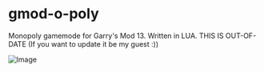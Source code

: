 gmod-o-poly
===========
Monopoly gamemode for Garry's Mod 13. Written in LUA.
THIS IS OUT-OF-DATE (If you want to update it be my guest :))

![Image](http://i.imgur.com/TI1XDx2.jpg)
